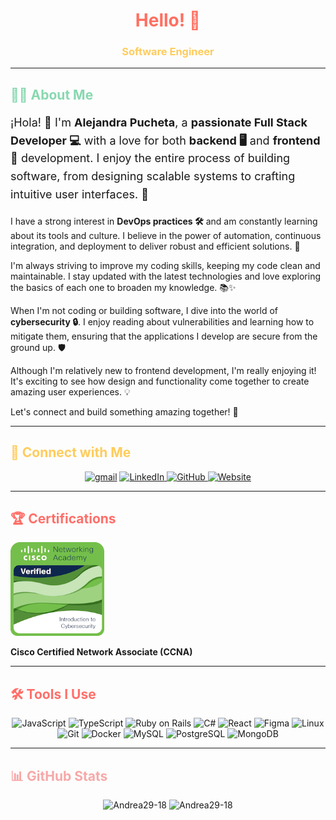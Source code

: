 <h1 align="center" style="color:#ff6f61;"> Hello! 👋 </h1>
<h3 align="center" style="color:#ffcc5c;" >Software Engineer</h3>

---

<h2 style="color:#88d8b0;">👩‍💻 About Me</h2>
<p style="font-size: 18px; line-height: 1.6;">
  ¡Hola! 👋 I'm <b>Alejandra Pucheta</b>, a <b>passionate Full Stack Developer 💻</b> with a love for both <b>backend 🖥️</b> and <b>frontend 🎨</b> development. I enjoy the entire process of building software, from designing scalable systems to crafting intuitive user interfaces. 🚀

  I have a strong interest in <b>DevOps practices 🛠️</b> and am constantly learning about its tools and culture. I believe in the power of automation, continuous integration, and deployment to deliver robust and efficient solutions. 🔄

  I'm always striving to improve my coding skills, keeping my code clean and maintainable. I stay updated with the latest technologies and love exploring the basics of each one to broaden my knowledge. 📚✨

  When I'm not coding or building software, I dive into the world of <b>cybersecurity 🔒</b>. I enjoy reading about vulnerabilities and learning how to mitigate them, ensuring that the applications I develop are secure from the ground up. 🛡️

  Although I'm relatively new to frontend development, I'm really enjoying it! It's exciting to see how design and functionality come together to create amazing user experiences. 💡

  Let's connect and build something amazing together! 🌟
</p>

---

<h2 style="color:#ffcc5c;">🔗 Connect with Me</h2>
<div align="center">
  <a href="https://mail.google.com/mail/u/0/?fs=1&tf=cm&source=mailto&to=aavp0316@gmail.com" target="_blank"><img alt="gmail" src="https://img.shields.io/badge/Gmail-D14836?style=for-the-badge&logo=gmail&logoColor=white"></a>
  <a href="https://www.linkedin.com/in/andrea-alejandra-vargas-pucheta-229a91293/" target="_blank">
    <img alt="LinkedIn" src="https://img.shields.io/badge/LinkedIn-0077B5?style=for-the-badge&logo=linkedin&logoColor=white">
  </a>
  <a href="https://github.com/Andrea29-18" target="_blank">
    <img alt="GitHub" src="https://img.shields.io/badge/GitHub-100000?style=for-the-badge&logo=github&logoColor=white">
  </a>
  <a href="https://alejandra-pucheta.vercel.app/" target="_blank">
    <img alt="Website" src="https://img.shields.io/badge/Personal_Website-FF6F61?style=for-the-badge&logo=vercel&logoColor=white">
  </a>
</div>

---

<h2 style="color:#ff6f69;">🏆 Certifications</h2>
<div align="left">
  <img src="./assets/introduction-to-cybersecurity.png" alt="Cisco Certification" width="150">
  <p><b>Cisco Certified Network Associate (CCNA)</b></p>
</div>

---

<h2 style="color:#ff6f69;">🛠️ Tools I Use</h2>
<div align="center">
  <img src="https://img.shields.io/badge/JavaScript-F7DF1E?style=for-the-badge&logo=javascript&logoColor=black" alt="JavaScript">
  <img src="https://img.shields.io/badge/TypeScript-007ACC?style=for-the-badge&logo=typescript&logoColor=white" alt="TypeScript">
  <img src="https://img.shields.io/badge/Ruby_on_Rails-CC0000?style=for-the-badge&logo=ruby-on-rails&logoColor=white" alt="Ruby on Rails">
  <img src="https://img.shields.io/badge/C%23-239120?style=for-the-badge&logo=c-sharp&logoColor=white" alt="C#">
  <img src="https://img.shields.io/badge/React-61DAFB?style=for-the-badge&logo=react&logoColor=white" alt="React">
  <img src="https://img.shields.io/badge/Figma-F24E1E?style=for-the-badge&logo=figma&logoColor=white" alt="Figma">
  <img src="https://img.shields.io/badge/Linux-FCC624?style=for-the-badge&logo=linux&logoColor=black" alt="Linux">
  <img src="https://img.shields.io/badge/Git-F05032?style=for-the-badge&logo=git&logoColor=white" alt="Git">
  <img src="https://img.shields.io/badge/Docker-2496ED?style=for-the-badge&logo=docker&logoColor=white" alt="Docker">
  <img src="https://img.shields.io/badge/MySQL-005C84?style=for-the-badge&logo=mysql&logoColor=white" alt="MySQL">
  <img src="https://img.shields.io/badge/PostgreSQL-316192?style=for-the-badge&logo=postgresql&logoColor=white" alt="PostgreSQL">
  <img src="https://img.shields.io/badge/MongoDB-4EA94B?style=for-the-badge&logo=mongodb&logoColor=white" alt="MongoDB">
</div>

---

<h2 style="color:#f7a8a8;">📊 GitHub Stats</h2>
<div align="center">
   <div align="center"> 
      <img height="180em" src="https://github-readme-stats.vercel.app/api?username=Andrea29-18&hide_border=true&count_private=true&show_icons=true&theme=radical&show_icons=true&include_all_commits=true" alt="Andrea29-18"/>
      <img height="180em" src="https://github-readme-stats.vercel.app/api/top-langs?username=Andrea29-18&show_icons=true&locale=en&layout=compact&hide_border=true&theme=radical&show_icons=true&include_all_commits=true" alt="Andrea29-18"/>

   </div>
</div>